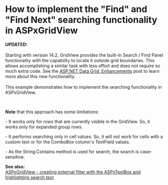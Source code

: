 # How to implement the "Find" and "Find Next" searching functionality in ASPxGridView


<p><strong>UPDATED:<br /></strong><br />Starting with version 14.2, GridView provides the built-in Search / Find Panel functionality with the capability to locate it outside grid boundaries. This allows accomplishing a similar task with less effort and does not require so much extra code. See the <a href="https://community.devexpress.com/blogs/aspnet/archive/2014/11/19/asp-net-data-grid-enhancements-coming-soon-in-v14-2.aspx">ASP.NET Data Grid: Enhancements</a> post to learn more about this new functionality.<br /><br />This example demonstrates how to implement the searching functionality in ASPxGridView.</p>
<br />
<p><strong>Note</strong> that this approach has some limitations:</p>
<p>- It works only for rows that are currently visible in the GridView. So, it works only for expanded group rows.</p>
<p>- It performs searching only in cell values. So, it will not work for cells with a custom text or for the ComboBox column's TextField values.</p>
<p>- As the String.Contains method is used for search, the search is case-sensitive.</p>
<p><strong>See also:</strong><strong><br /> </strong><a href="https://www.devexpress.com/Support/Center/p/E2408">ASPxGridView - creating external filter with the ASPxTextBox and highlighting search text</a></p>

<br/>


